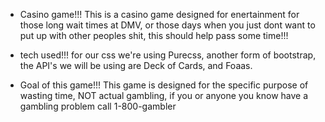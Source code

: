 * Casino game!!!
This is a casino game designed for enertainment for those long wait times at DMV, 
or those days when you just dont want to put up with other peoples shit, this should help pass some time!!!

* tech used!!!
for our css we're using Purecss, another form of bootstrap,
the API's we will be using are Deck of Cards, and Foaas.

* Goal of this game!!!
This game is designed for the specific purpose of wasting time, NOT 
actual gambling, if you or anyone you know have a gambling problem call
1-800-gambler

